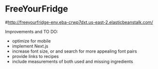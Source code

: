 # FreeYourFridge
#http://freeyourfridge-env.eba-crwp7dxt.us-east-2.elasticbeanstalk.com/

Improvements and TO DO:
- optimize for mobile
- implement Next.js
- increase font size, or and search for more appealing font pairs
- provide links to recipes
- include measurements of both used and missing ingredients
